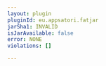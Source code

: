 ```yaml
---
layout: plugin
pluginId: eu.appsatori.fatjar
jarSha1: INVALID
isJarAvailable: false
error: NONE
violations: []

---
```

